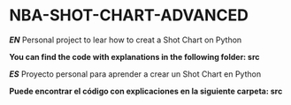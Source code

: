 # NBA-SHOT-CHART-ADVANCED
***EN***
Personal project to lear how to creat a Shot Chart on Python

**You can find the code with explanations in the following folder: src**

***ES***
Proyecto personal para aprender a crear un Shot Chart en Python

**Puede encontrar el código con explicaciones en la siguiente carpeta: src**
